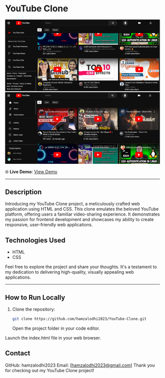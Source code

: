 # YouTube Clone

![YouTube Clone](https://github.com/hamzalodhi2023/YouTube-Clone/blob/master/youtube1.png)
![YouTube Clone](https://github.com/hamzalodhi2023/YouTube-Clone/blob/master/youtube2.png)

🌐 **Live Demo**: [View Demo](https://hamzalodhi2023.github.io/YouTube-Clone/)

---

## Description

Introducing my YouTube Clone project, a meticulously crafted web application using HTML and CSS. This clone emulates the beloved YouTube platform, offering users a familiar video-sharing experience. It demonstrates my passion for frontend development and showcases my ability to create responsive, user-friendly web applications.

## Technologies Used

- HTML
- CSS

Feel free to explore the project and share your thoughts. It's a testament to my dedication to delivering high-quality, visually appealing web applications.

---

## How to Run Locally

1. Clone the repository:

   ```bash
   git clone https://github.com/hamzalodhi2023/YouTube-Clone.git
   ```

   Open the project folder in your code editor.

Launch the index.html file in your web browser.

## Contact

GitHub: hamzalodhi2023
Email: [hamzalodhi2023@gmail.com]
Thank you for checking out my YouTube Clone project!
